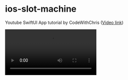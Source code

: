 # ios-slot-machine

Youtube SwiftUI App tutorial by CodeWithChris ([Video link](https://www.youtube.com/watch?v=VlhcNR7Qrno&ab_channel=CodeWithChris))

![slot_machine_demo](slot_machine_demo.mov)